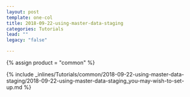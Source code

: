 ```yaml
---
layout: post
template: one-col
title: 2018-09-22-using-master-data-staging
categories: Tutorials
lead: ""
legacy: "false"

---
```

{% assign product = "common" %}

{% include _inlines/Tutorials/common/2018-09-22-using-master-data-staging/2018-09-22-using-master-data-staging_you-may-wish-to-set-up.md %}
